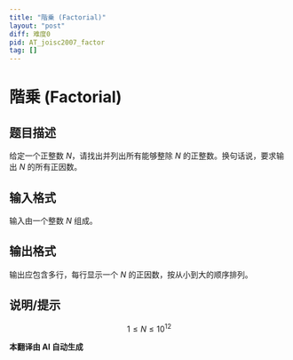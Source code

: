 ```yaml
---
title: "階乗 (Factorial)"
layout: "post"
diff: 难度0
pid: AT_joisc2007_factor
tag: []
---
```


# 階乗 (Factorial)

## 题目描述

给定一个正整数 $N$，请找出并列出所有能够整除 $N$ 的正整数。换句话说，要求输出 $N$ 的所有正因数。

## 输入格式

输入由一个整数 $N$ 组成。

## 输出格式

输出应包含多行，每行显示一个 $N$ 的正因数，按从小到大的顺序排列。

## 说明/提示

$$1 \le N \le 10^{12}$$

 **本翻译由 AI 自动生成**

